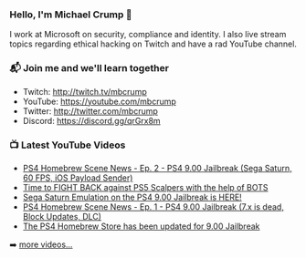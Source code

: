 ### Hello, I'm Michael Crump 👋

I work at Microsoft on security, compliance and identity. I also live stream topics regarding ethical hacking on Twitch and have a rad YouTube channel. 

### 📬 Join me and we'll learn together

- Twitch: http://twitch.tv/mbcrump
- YouTube: https://youtube.com/mbcrump
- Twitter: http://twitter.com/mbcrump
- Discord: https://discord.gg/qrGrx8m

### 📺 Latest YouTube Videos

<!-- YOUTUBE:START -->
- [PS4 Homebrew Scene News - Ep. 2 - PS4 9.00 Jailbreak &lpar;Sega Saturn, 60 FPS, iOS Payload Sender&rpar;](https://www.youtube.com/watch?v=vFIWTeHVYxM)
- [Time to FIGHT BACK against PS5 Scalpers with the help of BOTS](https://www.youtube.com/watch?v=Aa-s6I7uxcI)
- [Sega Saturn Emulation on the PS4 9.00 Jailbreak is HERE!](https://www.youtube.com/watch?v=62z0oglZo9Y)
- [PS4 Homebrew Scene News - Ep. 1 - PS4 9.00 Jailbreak &lpar;7.x is dead, Block Updates, DLC&rpar;](https://www.youtube.com/watch?v=gzE1ZwTYoUw)
- [The PS4 Homebrew Store has been updated for 9.00 Jailbreak](https://www.youtube.com/watch?v=mPrOGMnTndY)
<!-- YOUTUBE:END -->

➡️ [more videos...](https://youtube.com/mbcrump)

